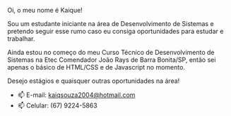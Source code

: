   Oi, o meu nome é Kaique!
  
  Sou um estudante iniciante na área de Desenvolvimento de Sistemas e pretendo seguir esse rumo caso eu consiga oportunidades para estudar e trabalhar. <br>
  
  Ainda estou no começo do meu Curso Técnico de Desenvolvimento de Sistemas na Etec Comendador João Rays de Barra Bonita/SP, então sei apenas o básico de HTML/CSS e de Javascript no momento.
  
  Desejo estágios e quaisquer outras oportunidades na área!
  
- 📫 E-mail: kaiqsouza2004@hotmail.com
- 📫 Celular: (67) 9224-5863

